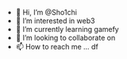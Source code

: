 - 👋 Hi, I’m @Sho1chi      
- 👀 I’m interested in web3  
- 🌱 I’m currently learning gamefy  
- 💞️ I’m looking to collaborate on  
- 📫 How to reach me ...   df

<!---
Sho1chi/Sho1chi is a ✨ special ✨ repository because its `README.md` (this file) appears on your GitHub profile.
You can click the Preview link to take a look at your changes.
--->
 
